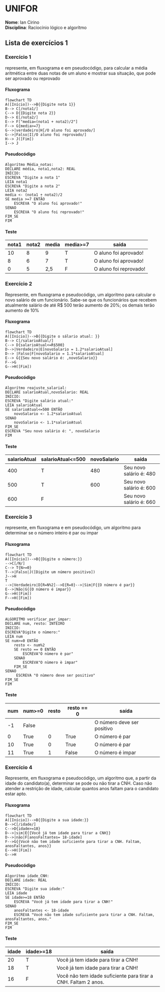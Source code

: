 # UNIFOR
**Nome**: Ian Cirino <br>
**Disciplina**: Raciocínio lógico e algorítmo
## Lista de exercícios 1
### Exercício 1
represente, em fluxograma e em pseudocódigo, para calcular a média aritmética entre
duas notas de um aluno e mostrar sua situação, que pode ser aprovado ou reprovado
#### Fluxograma
``` mermaid
flowchart TD
A([Início])-->B{{Digite nota 1}}
B--> C[/nota1/]
C--> D{{Digite nota 2}}
D--> E[/nota2/]
E--> F["media=(nota1 + nota2)/2"]
F--> G{media>=7}
G-->|verdadeiro|H[/O aluno foi aprovado/]
G-->|Falso|I[/O aluno foi reprovado/]
H--> J([Fim])
I--> J
```
#### Pseudocódigo
```
Algorítmo Média_notas:
DECLARE média, nota1,nota2: REAL
INÍCIO:
ESCREVA "Digite a nota 1"
LEIA nota1
ESCREVA "Digite a nota 2"
LEIA nota2
media <- (nota1 + nota2)/2
SE media >=7 ENTÃO
	ESCREVA "O aluno foi aprovado!"
SENAO
	ESCREVA "O aluno foi reprovado!"
FIM_SE
FIM
```
####  Teste
| nota1 | nota2 | media | media>=7 | saída |
| -- | -- | -- | -- | -- |
|10| 8| 9| T| O aluno foi aprovado!|
|8| 6| 7| T| O aluno foi aprovado!|
|0| 5 | 2,5|F| O aluno foi reprovado!|
### Exercício 2
Represente, em fluxograma e pseudocódigo, um algoritmo para calcular o novo salário de um
funcionário. Sabe-se que os funcionários que recebem atualmente salário de até R$ 500 terão
aumento de 20%; os demais terão aumento de 10%
#### Fluxograma
``` mermaid
flowchart TD
A([Início])-->B{{Digite o sálario atual: }}
B--> C[/salarioAtual/]
C--> D{salarioAtual<=R$500}
D-->|Verdadeiro|E[novoSalario = 1.2*salarioAtual]
D--> |Falso|F[novoSalario = 1.1*salarioAtual]
E--> G{{Seu novo salário é: ,novoSalario}}
F-->G
G-->H([Fim])
```
#### Pseudocódigo
```
Algorítmo reajuste_salarial:
DECLARE salarioAtual,novoSalario: REAL
INÍCIO:
ESCREVA "Digite salário atual:"
LEIA salarioAtual
SE salarioAtual<=500 ENTÃO
	novoSalario <- 1.2*salarioAtual
SENAO
	novoSalario <- 1.1*salarioAtual
FIM_SE
ESCREVA "Seu novo salário é: ", novoSalario
FIM
```
####  Teste
| salarioAtual |salarioAtual<=500| novoSalario | saída |
| -- | -- | -- | -- |
|400| T|480 | Seu novo salário é: 480|
|500| T | 600|Seu novo salário é: 600 |
|600| F | |Seu novo salário é: 660 |

### Exercício 3
represente, em fluxograma e em pseudocódigo, um algoritmo para determinar se o número inteiro é par ou impar
#### Fluxograma
```mermaid
flowchart TD
A([Início])-->B{{Digite o número:}}
-->C[/N/]
C--> T{N>=0}
T-->|Falso|J([Digite um número positivo])
J-->H
T
-->|Verdadeiro|D[R=N%2]-->E{R=0}-->|Sim|F{{O número é par}} 
E-->|Não|G{{O número é impar}}
G-->H([Fim])
F-->H([Fim])
```
#### Pseudocódigo

``` 
ALGORITMO verificar_par_impar:
DECLARE num, resto: INTEIRO
INICIO:
ESCREVA"Digite o nùmero:"
LEIA num
SE num>=0 ENTÃO
	resto <- num%2
	SE resto == 0 ENTÃO
		ESCREVA"O nùmero è par"
	SENAO
		ESCREVA"O nùmero è impar"
	FIM_SE
SENAO
	 ESCREVA "O nùmero deve ser positivo"
FIM_SE
FIM
```
#### Teste
| num |  num>=0 | resto | resto == 0 | saída |
| -- | -- | -- | -- | -- |
|-1| False| | | O número deve ser positivo|
|0| True | 0| True| O número é par|
|10|True|0|True| O número é par|
|11|True|1|False|O número é impar|

### Exercício 4
Represente, em fluxograma e pseudocódigo, um algoritmo que, a partir da idade do candidato(a),
determinar se pode ou não tirar a CNH. Caso não atender a restrição de idade, calcular quantos
anos faltam para o candidato estar apto.
#### Fluxograma
``` mermaid
flowchart TD
A([Início])-->B{{Digite a sua idade:}}
B-->C[/idade/]
C-->D{idade>=18}
D-->|sim|E{{Você já tem idade para tirar a CNH}}
D-->|não|F[anosFaltantes= 18-idade]
F-->G{{Você não tem idade suficiente para tirar a CNH. Faltam, anosFaltantes, anos}}
E-->H([Fim])
G-->H
```
#### Pseudocódigo
```
Algorítmo idade_CNH:
DECLARE idade: REAL
INÍCIO:
ESCREVA "Digite sua idade:"
LEIA idade
SE idade>=18 ENTÃO
	ESCREVA "Você já tem idade para tirar a CNH!"
SENAO
	anosFaltantes <- 18-idade
	ESCREVA "Você não tem idade suficiente para tirar a CNH. Faltam, anosFaltantes, anos."
FIM_SE
FIM
```
####  Teste
| idade |idade>=18| saída |
| -- | -- | -- | 
|20| T| Você já tem idade para tirar a CNH!| 
|18| T | Você já tem idade para tirar a CNH!|
|16| F | Você não tem idade suficiente para tirar a CNH. Faltam 2 anos.|





